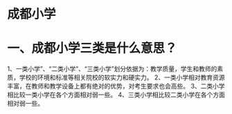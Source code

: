 # 成都小学

# 一、成都小学三类是什么意思？
1、一类小学”、“二类小学”、“三类小学”划分依据为：教学质量，学生和教师的素质，学校的环境和标准等相关院校的软实力和硬实力。
2、一类小学相对教育资源丰富，在教师和教学设备上都有绝对的优势，对考生要求也会高些。
3、二类小学相比较一类小学在各个方面相对弱一些。
4、三类小学相比较二类小学在各个方面相对弱一些。
